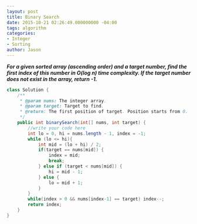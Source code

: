 ```yaml
---
layout: post
title: Binary Search
date: 2015-10-21 02:26:49.000000000 -04:00
tags: algorithm
categories:
- Integer
- Sorting
author: Jason
---
```

<p><strong><em>For a given sorted array (ascending order) and a target number, find the first index of this number in O(log n) time complexity. If the target number does not exist in the array, return -1.</em></strong></p>


``` java
class Solution {
    /**
     * @param nums: The integer array.
     * @param target: Target to find.
     * @return: The first position of target. Position starts from 0.
     */
    public int binarySearch(int[] nums, int target) {
        //write your code here
        int lo = 0, hi = nums.length - 1, index = -1;
        while (lo <= hi){
            int mid = (lo + hi) / 2;
            if(target == nums[mid]) {
                index = mid;
                break;
            } else if (target < nums[mid]) {
                hi = mid - 1;
            } else {
                lo = mid + 1;
            }
        }
        while(index > 0 && nums[index-1] == target) index--;
        return index;
    }
}
```
